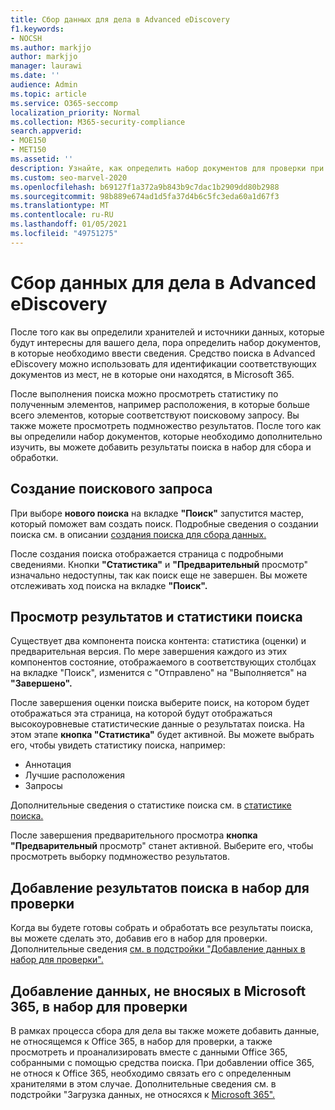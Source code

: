 ```yaml
---
title: Сбор данных для дела в Advanced eDiscovery
f1.keywords:
- NOCSH
ms.author: markjjo
author: markjjo
manager: laurawi
ms.date: ''
audience: Admin
ms.topic: article
ms.service: O365-seccomp
localization_priority: Normal
ms.collection: M365-security-compliance
search.appverid:
- MOE150
- MET150
ms.assetid: ''
description: Узнайте, как определить набор документов для проверки при анализе с помощью средства поиска в Advanced eDiscovery.
ms.custom: seo-marvel-2020
ms.openlocfilehash: b69127f1a372a9b843b9c7dac1b2909dd80b2988
ms.sourcegitcommit: 98b889e674ad1d5fa37d4b6c5fc3eda60a1d67f3
ms.translationtype: MT
ms.contentlocale: ru-RU
ms.lasthandoff: 01/05/2021
ms.locfileid: "49751275"
---
```

# <a name="collect-data-for-a-case-in-advanced-ediscovery"></a>Сбор данных для дела в Advanced eDiscovery

После того как вы определили хранителей и источники данных, которые будут интересны для вашего дела, пора определить набор документов, в которые необходимо ввести сведения. Средство поиска в Advanced eDiscovery можно использовать для идентификации соответствующих документов из мест, не в которые они находятся, в Microsoft 365.

После выполнения поиска можно просмотреть статистику по полученным элементов, например расположения, в которые больше всего элементов, которые соответствуют поисковому запросу. Вы также можете просмотреть подмножество результатов. После того как вы определили набор документов, которые необходимо дополнительно изучить, вы можете добавить результаты поиска в набор для сбора и обработки.

## <a name="create-a-search"></a>Создание поискового запроса

При выборе **нового поиска** на вкладке **"Поиск"** запустится мастер, который поможет вам создать поиск. Подробные сведения о создании поиска см. в описании [создания поиска для сбора данных.](create-search-to-collect-data.md)

После создания поиска отображается страница с подробными сведениями. Кнопки **"Статистика"** и **"Предварительный** просмотр" изначально недоступны, так как поиск еще не завершен. Вы можете отслеживать ход поиска на вкладке **"Поиск".**

## <a name="view-search-results-and-statistics"></a>Просмотр результатов и статистики поиска

Существует два компонента поиска контента: статистика (оценки) и предварительная версия. По мере завершения каждого из этих компонентов состояние, отображаемого в  соответствующих столбцах на  вкладке "Поиск", изменится с "Отправлено" на "Выполняется" на **"Завершено".** 

После завершения оценки поиска выберите поиск, на котором будет отображаться эта страница, на которой будут отображаться высокоуровневые статистические данные о результатах поиска. На этом этапе **кнопка "Статистика"** будет активной. Вы можете выбрать его, чтобы увидеть статистику поиска, например:

- Аннотация
- Лучшие расположения
- Запросы

Дополнительные сведения о статистике поиска см. в [статистике поиска.](search-statistics-in-advanced-ediscovery.md)

После завершения предварительного просмотра **кнопка "Предварительный** просмотр" станет активной. Выберите его, чтобы просмотреть выборку подмножество результатов.

## <a name="add-search-results-to-a-review-set"></a>Добавление результатов поиска в набор для проверки

Когда вы будете готовы собрать и обработать все результаты поиска, вы можете сделать это, добавив его в набор для проверки. Дополнительные сведения [см. в подстройки "Добавление данных в набор для проверки".](add-data-to-review-set.md)

## <a name="add-non-microsoft-365-data-to-a-review-set"></a>Добавление данных, не вносяых в Microsoft 365, в набор для проверки

В рамках процесса сбора для дела вы также можете добавить данные, не относящемся к Office 365, в набор для проверки, а также просмотреть и проанализировать вместе с данными Office 365, собранными с помощью средства поиска. При добавлении office 365, не относя к Office 365, необходимо связать его с определенным хранителями в этом случае. Дополнительные сведения см. в подстройки "Загрузка данных, не относяхся к [Microsoft 365".](load-non-Office-365-data-into-a-review-set.md)
